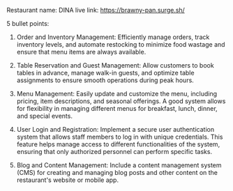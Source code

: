 Restaurant  name: DINA
live link:  https://brawny-pan.surge.sh/




5 bullet points: 

1. Order and Inventory Management: Efficiently manage orders, track inventory levels, and automate restocking to minimize food wastage and ensure that menu items are always available.

2. Table Reservation and Guest Management: Allow customers to book tables in advance, manage walk-in guests, and optimize table assignments to ensure smooth operations during peak hours.

3. Menu Management: Easily update and customize the menu, including pricing, item descriptions, and seasonal offerings. A good system allows for flexibility in managing different menus for breakfast, lunch, dinner, and special events.

4. User Login and Registration: Implement a secure user authentication system that allows staff members to log in with unique credentials. This feature helps manage access to different functionalities of the system, ensuring that only authorized personnel can perform specific tasks.


5. Blog and Content Management: Include a content management system (CMS) for creating and managing blog posts and other content on the restaurant's website or mobile app. 